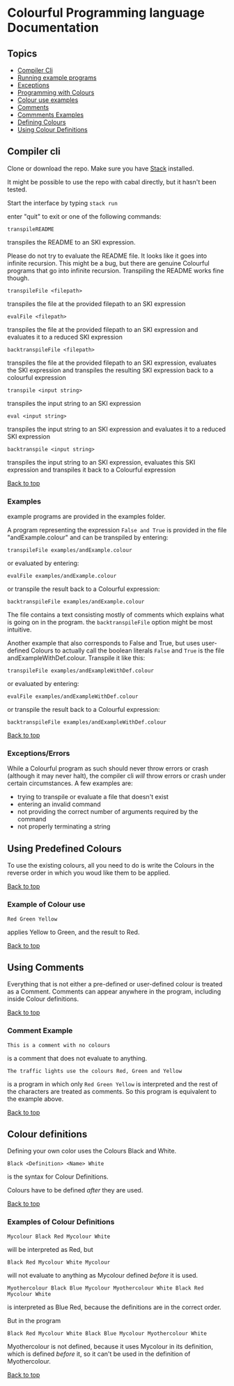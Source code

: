 # Colourful Programming language Documentation 
<a id="top"></a>

## Topics
* [Compiler Cli](#cli)
* [Running example programs](#cli-ex)
* [Exceptions](#errors)
* [Programming with Colours](#colour-use)
* [Colour use examples](#colour-use-ex)
* [Comments](#comments)
* [Commments Examples](#comments-ex)
* [Defining Colours](#colour-def)
* [Using Colour Definitions](#colour-def-ex)

<a id="cli"></a>
## Compiler cli

Clone or download the repo. Make sure you have [Stack](https://docs.haskellstack.org/en/stable/) installed.

It might be possible to use the repo with cabal directly, but it hasn't been tested.

Start the interface by typing `stack run`

enter "quit" to exit or one of the following commands:


`transpileREADME`

transpiles the README to an SKI expression.

Please do not try to evaluate the README file. It looks like it goes into infinite recursion. This might be a bug, but there are genuine Colourful programs that go into infinite recursion. Transpiling the README works fine though.

`transpileFile <filepath>`

transpiles the file at the provided filepath to an SKI expression

`evalFile <filepath>`

transpiles the file at the provided filepath to an SKI expression and evaluates it to a reduced SKI expression

`backtranspileFile <filepath>`

transpiles the file at the provided filepath to an SKI expression, evaluates the SKI expression and transpiles the resulting SKI expression back to a colourful expression

`transpile <input string>`

transpiles the input string to an SKI expression

`eval <input string>`

transpiles the input string to an SKI expression and evaluates it to a reduced SKI expression

`backtranspile <input string>`

transpiles the input string to an SKI expression, evaluates this SKI expression and transpiles it back to a Colourful expression

[Back to top](#top)

<a id="cli-ex"></a>
### Examples 

example programs are provided in the examples folder.

A program representing the expression `False and True` is provided in the file "andExample.colour" and can be transpiled by entering:

`transpileFile examples/andExample.colour`

or evaluated by entering:

`evalFile examples/andExample.colour`

or transpile the result back to a Colourful expression:

`backtranspileFile examples/andExample.colour`

The file contains a text consisting mostly of comments which explains what is going on in the program. the `backtranspileFile` option might be most intuitive.

Another example that also corresponds to False and True, but uses user-defined Colours to actually
call the boolean literals `False` and `True` is the file andExampleWithDef.colour.
Transpile it like this:

`transpileFile examples/andExampleWithDef.colour`

or evaluated by entering:

`evalFile examples/andExampleWithDef.colour`

or transpile the result back to a Colourful expression:

`backtranspileFile examples/andExampleWithDef.colour`

[Back to top](#top)

<a id="errors"></a>
### Exceptions/Errors

While a Colourful program as such should never throw errors or crash (although it may never halt), the compiler cli *will* throw errors or crash under certain circumstances. A few examples are:
* trying to transpile or evaluate a file that doesn't exist
* entering an invalid command
* not providing the correct number of arguments required by the command
* not properly terminating a string
<a id="colour-use"></a>
## Using Predefined Colours

To use the existing colours, all you need to do is write the Colours in the reverse order in which you woud like them to be applied.

[Back to top](#top)

<a id="colour-use-ex"></a>
### Example of Colour use

`Red Green Yellow`

applies Yellow to Green, and the result to Red.

[Back to top](#top)

<a id="comments"></a>
## Using Comments

Everything that is not either a pre-defined or user-defined colour is treated as a Comment. Comments can appear anywhere in the program, including inside Colour definitions. 

[Back to top](#top)

<a id="comments-ex"></a>
### Comment Example

`This is a comment with no colours`

is a comment that does not evaluate to anything.

`The traffic lights use the colours Red, Green and Yellow`

is a program in which only `Red Green Yellow` is interpreted and the rest of the characters are treated as comments. So this program is equivalent to the example above.

[Back to top](#top)

<a id="colour-def"></a>
## Colour definitions

Defining your own color uses the Colours Black and White.

`Black <Definition> <Name> White` 

is the syntax for Colour Definitions.

Colours have to be defined *after* they are used.

[Back to top](#top)

<a id="colour-def-ex"></a>
### Examples of Colour Definitions

`Mycolour Black Red Mycolour White`

will be interpreted as Red, but

`Black Red Mycolour White Mycolour`

will not evaluate to anything as Mycolour defined *before* it is used.

`Myothercolour Black Blue Mycolour Myothercolour White Black Red Mycolour White`

is interpreted as Blue Red, because the definitions are in the correct order.

But in the program

`Black Red Mycolour White Black Blue Mycolour Myothercolour White`

Myothercolour is not defined, because it uses Mycolour in its definition, which is defined *before* it, so it can't be used in the definition of Myothercolour.

[Back to top](#top)

